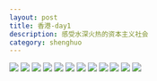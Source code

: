 ```yaml
---
layout: post
title: 香港-day1
description: 感受水深火热的资本主义社会
category: shenghuo
---
```


![](http://oohtwkfct.bkt.clouddn.com/2016-09-15%20201025.jpg)
![](http://oohtwkfct.bkt.clouddn.com/2016-09-16%20141532.jpg)
![](http://oohtwkfct.bkt.clouddn.com/2016-09-16%20141532.jpg?imageMogr/auto-orient)
![](http://oohtwkfct.bkt.clouddn.com/2016-09-16%20150056.jpg)
![](http://oohtwkfct.bkt.clouddn.com/2016-09-16%20150104.jpg)
![](http://oohtwkfct.bkt.clouddn.com/2016-09-16%20201712.jpg)
![](http://oohtwkfct.bkt.clouddn.com/2016-09-16%20201742.jpg)
![](http://oohtwkfct.bkt.clouddn.com/2016-09-16%20202215.jpg)
![](http://oohtwkfct.bkt.clouddn.com/2016-09-16%20220343.jpg)
![](http://oohtwkfct.bkt.clouddn.com/2016-09-16%20220513.jpg)
![](http://oohtwkfct.bkt.clouddn.com/2016-09-16%20220527.jpg)
![](http://oohtwkfct.bkt.clouddn.com/2016-09-16%20220836.jpg)

